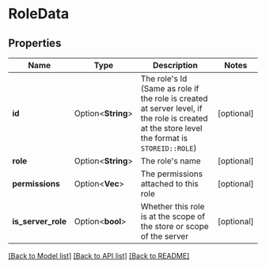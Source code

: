 # RoleData

## Properties

Name | Type | Description | Notes
------------ | ------------- | ------------- | -------------
**id** | Option<**String**> | The role's Id (Same as role if the role is created at server level, if the role is created at the store level the format is `STOREID::ROLE`) | [optional]
**role** | Option<**String**> | The role's name | [optional]
**permissions** | Option<**Vec<String>**> | The permissions attached to this role | [optional]
**is_server_role** | Option<**bool**> | Whether this role is at the scope of the store or scope of the server | [optional]

[[Back to Model list]](../README.md#documentation-for-models) [[Back to API list]](../README.md#documentation-for-api-endpoints) [[Back to README]](../README.md)



